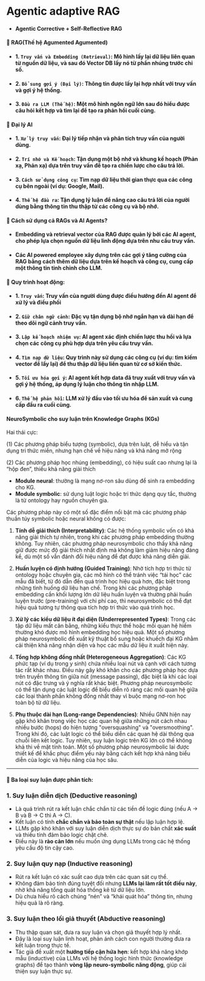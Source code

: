 # Agentic adaptive RAG
- #### Agentic Corrective + Self-Reflective RAG

#### 📌 RAG(Thế hệ Agumented Agumented)
- #### 1. `Truy vấn và Embedding (Retrieval)`: Mô hình lấy lại dữ liệu liên quan từ nguồn dữ liệu, và sau đó Vector DB lấy nó từ phần nhúng trước chỉ số.
- #### 2. `Bổ sung gợi ý (Đại lý)`: Thông tin được lấy lại hợp nhất với truy vấn và gợi ý hệ thống.
- #### 3. `Đầu ra LLM (Thế hệ)`: Một mô hình ngôn ngữ lớn sau đó hiểu được câu hỏi kết hợp và tìm lại để tạo ra phản hồi cuối cùng.

#### 📌 Đại lý AI
- #### 1. `Xử lý truy vấn`: Đại lý tiếp nhận và phân tích truy vấn của người dùng.
- #### 2. `Trí nhớ và Kế hoạch`: Tận dụng một bộ nhớ và khung kế hoạch (Phản xạ, Phản xạ) dựa trên truy vấn để tạo ra chiến lược cho câu trả lời.
- #### 3. `Cách sử dụng công cụ`: Tìm nạp dữ liệu thời gian thực qua các công cụ bên ngoài (ví dụ: Google, Mail).
- #### 4. `Thế hệ đầu ra`: Tận dụng lý luận để nâng cao câu trả lời của người dùng bằng thông tin thu thập từ các công cụ và bộ nhớ.

#### 📌 Cách sử dụng cả RAGs và AI Agents?
- #### Embedding và retrieval vector của RAG được quản lý bởi các AI agent, cho phép lựa chọn nguồn dữ liệu linh động dựa trên nhu cầu truy vấn.
- #### Các AI powered employee xây dựng trên các gợi ý tăng cường của RAG bằng cách thêm dữ liệu dựa trên kế hoạch và công cụ, cung cấp một thông tin tinh chỉnh cho LLM.

#### 🧵 Quy trình hoạt động:
- #### 1. `Truy vấn`: Truy vấn của người dùng được điều hướng đến AI agent để xử lý và điều phối
- #### 2. `Giữ chân ngữ cảnh`: Đặc vụ tận dụng bộ nhớ ngắn hạn và dài hạn để theo dõi ngữ cảnh truy vấn.
- #### 3. `Lập kế hoạch nhiệm vụ`: AI agent xác định chiến lược thu hồi và lựa chọn các công cụ phù hợp dựa trên yêu cầu truy vấn.
- #### 4. `Tìm nạp dữ liệu`: Quy trình này sử dụng các công cụ (ví dụ: tìm kiếm vector để lấy lại) để thu thập dữ liệu liên quan từ cơ sở kiến thức.
- #### 5. `Tối ưu hóa gợi ý`: AI agent kết hợp data đã truy xuất với truy vấn và gợi ý hệ thống, áp dụng lý luận cho thông tin nhập LLM.
- #### 6. `Thế hệ phản hồi`: LLM xử lý đầu vào tối ưu hóa để sản xuất và cung cấp đầu ra cuối cùng.

#### NeuroSymbolic cho suy luận trên Knowledge Graphs (KGs)
Hai thái cực: 

(1) Các phương pháp biểu tượng (symbolic), dựa trên luật, dễ hiểu và tận dụng tri thức miền, nhưng hạn chế về hiệu năng và khả năng mở rộng

(2) Các phương pháp học nhúng (embedding), có hiệu suất cao nhưng lại là “hộp đen”, thiếu khả năng giải thích

* **Module neural**: thường là mạng nơ-ron sâu dùng để sinh ra embedding cho KG.
* **Module symbolic**: sử dụng luật logic hoặc tri thức dạng quy tắc, thường là từ ontology hay nguồn chuyên gia.

Các phương pháp này có một số đặc điểm nổi bật mà các phương pháp thuần túy symbolic hoặc neural không có được:

1. **Tính dễ giải thích (Interpretability)**: Các hệ thống symbolic vốn có khả năng giải thích tự nhiên, trong khi các phương pháp embedding thường không. Tuy nhiên, các phương pháp neurosymbolic cho thấy khả năng giữ được mức độ giải thích nhất định mà không làm giảm hiệu năng đáng kể, dù một số vẫn đánh đổi hiệu năng để đạt được khả năng diễn giải.

2. **Huấn luyện có định hướng (Guided Training)**: Nhờ tích hợp tri thức từ ontology hoặc chuyên gia, các mô hình có thể tránh việc “tái học” các mẫu đã biết, từ đó dẫn đến quá trình học hiệu quả hơn, đặc biệt trong những tình huống dữ liệu hạn chế. Trong khi các phương pháp embedding cần khối lượng lớn dữ liệu huấn luyện và thường phải huấn luyện trước (pre-training) với chi phí cao, thì neurosymbolic có thể đạt hiệu quả tương tự thông qua tích hợp tri thức vào quá trình học.

3. **Xử lý các kiểu dữ liệu ít đại diện (Underrepresented Types)**: Trong các tập dữ liệu mất cân bằng, những kiểu thực thể hoặc mối quan hệ hiếm thường khó được mô hình embedding học hiệu quả. Một số phương pháp neurosymbolic đề xuất kỹ thuật bổ sung hoặc khuếch đại KG nhằm cải thiện khả năng nhận diện và học các mẫu dữ liệu ít xuất hiện này.

4. **Tổng hợp không đồng nhất (Heterogeneous Aggregation)**: Các KG phức tạp (ví dụ trong y sinh) chứa nhiều loại nút và cạnh với cách tương tác rất khác nhau. Điều này gây khó khăn cho các phương pháp học dựa trên truyền thông tin giữa nút (message passing), đặc biệt là khi các loại nút có đặc trưng và ý nghĩa rất khác biệt. Phương pháp neurosymbolic có thể tận dụng các luật logic để biểu diễn rõ ràng các mối quan hệ giữa các loại thành phần không đồng nhất thay vì buộc mạng nơ-ron học toàn bộ từ dữ liệu.

5. **Phụ thuộc dài hạn (Long-range Dependencies)**: Nhiều GNN hiện nay gặp khó khăn trong việc học các quan hệ giữa những nút cách nhau nhiều bước (hops) do hiện tượng "oversquashing" và "oversmoothing". Trong khi đó, các luật logic có thể biểu diễn các quan hệ dài thông qua chuỗi liên kết logic. Tuy nhiên, suy luận logic trên KG lớn có thể không khả thi về mặt tính toán. Một số phương pháp neurosymbolic lai được thiết kế để khắc phục điểm yếu này bằng cách kết hợp khả năng biểu diễn của logic và hiệu năng của học sâu.

---

#### 🧠 **Ba loại suy luận được phân tích:**

### 1. **Suy luận diễn dịch (Deductive reasoning)**

* Là quá trình rút ra kết luận chắc chắn từ các tiền đề logic đúng (nếu A → B và B → C thì A → C).
* Kết luận có tính **chắc chắn và bảo toàn sự thật** nếu lập luận hợp lệ.
* LLMs gặp khó khăn với suy luận diễn dịch thực sự do bản chất **xác suất** và thiếu tính đảm bảo logic chặt chẽ.
* Điều này là **rào cản lớn** nếu muốn ứng dụng LLMs trong các hệ thống yêu cầu độ tin cậy cao.

### 2. **Suy luận quy nạp (Inductive reasoning)**

* Rút ra kết luận có xác suất cao dựa trên các quan sát cụ thể.
* Không đảm bảo tính đúng tuyệt đối nhưng **LLMs lại làm rất tốt điều này**, nhờ khả năng tổng quát hóa thống kê từ dữ liệu lớn.
* Dù chưa hiểu rõ cách chúng “nén” và “khái quát hóa” thông tin, nhưng hiệu quả là rõ ràng.

### 3. **Suy luận theo lối giả thuyết (Abductive reasoning)**

* Thu thập quan sát, đưa ra suy luận và chọn giả thuyết hợp lý nhất.
* Đây là loại suy luận linh hoạt, phản ánh cách con người thường đưa ra kết luận trong thực tế.
* Tác giả đề xuất một **hướng tiếp cận hứa hẹn**: kết hợp khả năng khớp mẫu (inductive) của LLMs với hệ thống logic hình thức (knowledge graphs) để tạo thành **vòng lặp neuro-symbolic năng động**, giúp cải thiện suy luận thực sự.
